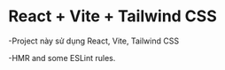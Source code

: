 # React + Vite + Tailwind CSS

-Project này sử dụng React, Vite, Tailwind CSS

-HMR and some ESLint rules.
